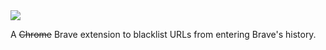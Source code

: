 <img src="header.svg" />

A ~~Chrome~~ Brave extension to blacklist URLs from entering Brave's history.

